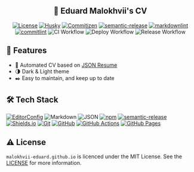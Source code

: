 <!-- markdownlint-disable MD033 -->
<!-- markdownlint-disable MD041 -->

<div align="center">
  <h2 align="center">💼 Eduard Malokhvii's CV</h2>

  <p id="shields" align="center" markdown="1">

[![License](https://img.shields.io/badge/license-MIT-3178C6?style=flat)](LICENSE)
[![Husky](https://img.shields.io/badge/husky-enabled-brightgreen?style=flat)][github-husky]
[![Commitizen](https://img.shields.io/badge/commitizen-friendly-brightgreen)][github-commitizen]
[![semantic-release](https://img.shields.io/badge/%20%20%F0%9F%93%A6%F0%9F%9A%80-semantic--release-e10079.svg)][github-semantic-release]
[![markdownlint](https://img.shields.io/badge/linter-markdownlint-000?style=flat)][github-markdownlint]
[![commitlint](https://img.shields.io/badge/linter-commitlint-F7B93E?style=flat)][github-commitlint]
![CI Workflow](https://github.com/malokhvii-eduard/malokhvii-eduard.github.io/actions/workflows/ci.yml/badge.svg)
![Deploy Workflow](https://github.com/malokhvii-eduard/malokhvii-eduard.github.io/actions/workflows/deploy.yml/badge.svg)
![Release Workflow](https://github.com/malokhvii-eduard/malokhvii-eduard.github.io/actions/workflows/release.yml/badge.svg)

  </p>
</div>

## 🎉 Features

- 🤖 Automated CV based on [JSON Resume][jsonresume]
- 🌗 Dark & Light theme
- ✒️ Easy to maintain, and keep up to date

## 🛠️ Tech Stack

<!-- markdownlint-disable MD013 -->
[![EditorConfig](https://img.shields.io/badge/EditorConfig-FEFEFE?logo=editorconfig&logoColor=000&style=flat)][editorconfig]
![Markdown](https://img.shields.io/badge/Markdown-000?logo=markdown&logoColor=fff&style=flat)
![JSON](https://img.shields.io/badge/JSON-000?logo=json&logoColor=fff&style=flat)
[![npm](https://img.shields.io/badge/npm-CB3837?logo=npm&logoColor=fff&style=flat)][github-npm]
[![semantic-release](https://img.shields.io/badge/semantic--release-494949?logo=semanticrelease&logoColor=fff&style=flat)][github-semantic-release]
[![Shields.io](https://img.shields.io/badge/Shields.io-000?logo=shieldsdotio&logoColor=fff&style=flat)][shields]
[![Git](https://img.shields.io/badge/Git-F05032?logo=git&logoColor=fff&style=flat)][git-scm]
[![GitHub](https://img.shields.io/badge/GitHub-181717?logo=github&logoColor=fff&style=flat)][github]
[![GitHub Actions](https://img.shields.io/badge/GitHub%20Actions-2088FF?logo=githubactions&logoColor=fff&style=flat)][github-actions]
[![GitHub Pages](https://img.shields.io/badge/GitHub%20Pages-222?logo=githubpages&logoColor=fff&style=flat)][github-pages]
<!-- markdownlint-enable MD013 -->

## ⚠️ License

`malokhvii-eduard.github.io` is licenced under the MIT License. See the
[LICENSE](LICENSE) for more information.

<!-- markdownlint-disable MD013 -->
<!-- Github links -->
[github-pages]: https://pages.github.com
[github-actions]: https://docs.github.com/en/actions
[github-commitizen]: https://github.com/commitizen/cz-cli
[github-commitlint]: https://github.com/conventional-changelog/commitlint
[github-husky]: https://github.com/typicode/husky
[github-markdownlint]: https://github.com/DavidAnson/markdownlint
[github-npm]: https://github.com/npm/cli
[github-semantic-release]: https://github.com/semantic-release/semantic-release
[github]: https://github.com

<!-- Other links -->
[editorconfig]: https://editorconfig.org
[git-scm]: https://git-scm.com
[shields]: https://shields.io
[jsonresume]: https://jsonresume.org
